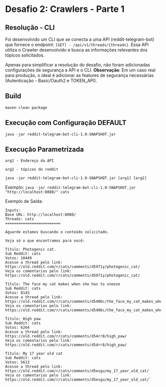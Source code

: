 # Desafio 2: Crawlers - Parte 1

## Resolução - CLI
Foi desenvolvido um CLI que se conecta a uma API (reddit-telegram-bot) que fornece o endpoint: `[GET] - /api/v1/threads/{threads}`.
Essa API utiliza o Crawler desenvolvido e busca as informações relevantes dos tópicos solicitados.

Apenas para simplificar a resolução do desafio, não foram adicionadas configurações de segurança a API e o CLI.
**Observação**: Em um caso real para produção, o ideal é adicionar as features de segurança necessárias (Autenticação - Basic/Oauth2 e TOKEN_API).

## Build

`maven clean package`

## Execução com Configuração DEFAULT
`java -jar reddit-telegram-bot-cli-1.0-SNAPSHOT.jar`

## Execução Parametrizada
`arg1 - Endereço da API`

`arg2 - tópicos do reddit`

`java -jar reddit-telegram-bot-cli-1.0-SNAPSHOT.jar [arg1] [arg2]`

Exemplo:
`java -jar reddit-telegram-bot-cli-1.0-SNAPSHOT.jar "http://localhost:8080/" cats`

Exemplo de Saída:
       
    Inputs: 
    Base URL: http://localhost:8080/
    Threads: cats
    =========================
 
    Aguarde estamos buscando o conteúdo solicitado.
 
    Veja só o que encontramos para você:
 
    Título: Photogenic cat.
    Sub Reddit: cats
    Votos: 10449
    Acesse a thread pelo link: https://old.reddit.com/r/cats/comments/d5971y/photogenic_cat/
    Veja os comentarios pelo link: https://old.reddit.com/r/cats/comments/d5971y/photogenic_cat/
 
    Título: The face my cat makes when she has to sneeze
    Sub Reddit: cats
    Votos: 8143
    Acesse a thread pelo link: https://old.reddit.com/r/cats/comments/d5406c/the_face_my_cat_makes_when_she_has_to_sneeze/
    Veja os comentarios pelo link: https://old.reddit.com/r/cats/comments/d5406c/the_face_my_cat_makes_when_she_has_to_sneeze/
 
    Título: High paw
    Sub Reddit: cats
    Votos: 6264
    Acesse a thread pelo link: https://old.reddit.com/r/cats/comments/d54rr8/high_paw/
    Veja os comentarios pelo link: https://old.reddit.com/r/cats/comments/d54rr8/high_paw/
 
    Título: My 17 year old cat
    Sub Reddit: cats
    Votos: 5613
    Acesse a thread pelo link: https://old.reddit.com/r/cats/comments/d5esgu/my_17_year_old_cat/
    Veja os comentarios pelo link: https://old.reddit.com/r/cats/comments/d5esgu/my_17_year_old_cat/`